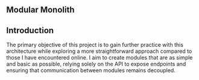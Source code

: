 ## Modular Monolith

## Introduction

The primary objective of this project is to gain further practice with this architecture while exploring a more straightforward approach compared to those I have encountered online. I aim to create modules that are as simple and basic as possible, relying solely on the API to expose endpoints and ensuring that communication between modules remains decoupled.
